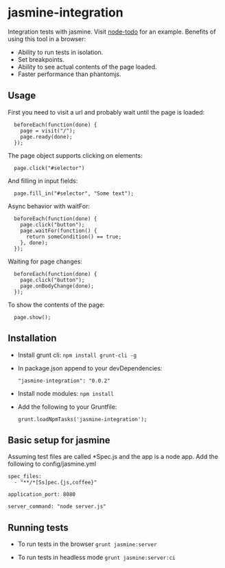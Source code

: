 jasmine-integration
===================

Integration tests with jasmine. Visit [node-todo](https://github.com/jordinl/node-todo) for an example. Benefits of using this tool in a browser:

- Ability to run tests in isolation.
- Set breakpoints.
- Ability to see actual contents of the page loaded.
- Faster performance than phantomjs.


## Usage

First you need to visit a url and probably wait until the page is loaded:

````
  beforeEach(function(done) {
    page = visit("/");
    page.ready(done);
  });
````

The page object supports clicking on elements:

````
  page.click("#selector")
````

And filling in input fields:

````
  page.fill_in("#selector", "Some text");
````

Async behavior with waitFor:

````
  beforeEach(function(done) {
	page.click("button");
	page.waitFor(function() {
	  return someCondition() == true;
    }, done);
  });
````

Waiting for page changes:
````
  beforeEach(function(done) {
	page.click("button");
	page.onBodyChange(done);
  });
````

To show the contents of the page:

````
  page.show();
````

## Installation

- Install grunt cli: `npm install grunt-cli -g`

- In package.json append to your devDependencies:

	````
	"jasmine-integration": "0.0.2"
	````
- Install node modules: `npm install`
 
- Add the following to your Gruntfile:

	````
	grunt.loadNpmTasks('jasmine-integration');
	````

## Basic setup for jasmine

Assuming test files are called *Spec.js and the app is a node app. Add the following to config/jasmine.yml

````
spec_files:
  - "**/*[Ss]pec.{js,coffee}"

application_port: 8080

server_command: "node server.js"
````

## Running tests

- To run tests in the browser `grunt jasmine:server`

- To run tests in headless mode `grunt jasmine:server:ci`